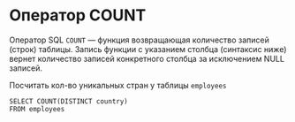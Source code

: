 # Оператор COUNT

Оператор SQL `COUNT` — функция возвращающая количество записей (строк) таблицы. Запись функции с указанием столбца (синтаксис ниже) вернет количество записей конкретного столбца за исключением NULL записей.

Посчитать кол-во уникальных стран у таблицы `employees`
```postgresql
SELECT COUNT(DISTINCT country)
FROM employees
```
